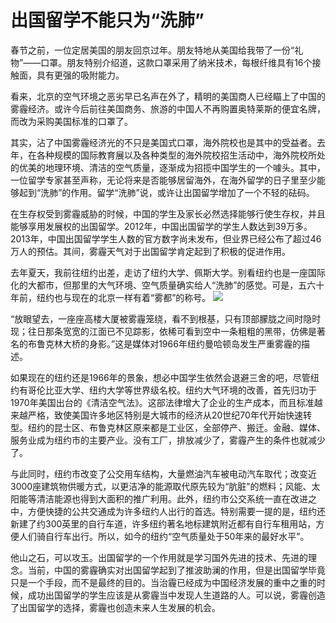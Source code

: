 # 出国留学不能只为“洗肺”

春节之前，一位定居美国的朋友回京过年。朋友特地从美国给我带了一份“礼物”——口罩。朋友特别介绍道，这款口罩采用了纳米技术，每根纤维具有16个接触面，具有更强的吸附能力。 

看来，北京的空气环境之恶劣早已名声在外了，精明的美国商人已经瞄上了中国的雾霾经济。或许今后前往美国商务、旅游的中国人不再购置奥特莱斯的便宜名牌，而改为采购美国标准的口罩了。 

其实，沾了中国雾霾经济光的不只是美国式口罩，海外院校也是其中的受益者。去年，在各种规模的国际教育展以及各种类型的海外院校招生活动中，海外院校所处的优美的地理环境、清洁的空气质量，逐渐成为招揽中国学生的一个噱头。其中，一位留学专家甚至声称，无论将来是否能够居留海外，在海外留学的日子里至少能够起到“洗肺”的作用。留学“洗肺”说，或许让出国留学增加了一个不轻的砝码。 

在生存权受到雾霾威胁的时候，中国的学生及家长必然选择能够行使生存权，并且能够享用发展权的出国留学。2012年，中国出国留学的学生人数达到39万多。2013年，中国出国留学学生人数的官方数字尚未发布，但业界已经公布了超过46万人的预估。其间，雾霾天气对于出国留学肯定起到了积极的促进作用。 

去年夏天，我前往纽约出差，走访了纽约大学、佩斯大学。别看纽约也是一座国际化的大都市，但那里的大气环境、空气质量确实给人“洗肺”的感觉。可是，五六十年前，纽约也与现在的北京一样有着“雾都”的称号。 ![](http://www.yilinzazhi.com/images/yili/yili201408/yili20140839-1-l.jpg)

“放眼望去，一座座高楼大厦被雾霾笼绕，看不到根基，只有顶部朦胧之间时隐时现；往日那条宽宽的江面已不见踪影，依稀可看到空中一条粗粗的黑带，仿佛是著名的布鲁克林大桥的身影。”这是媒体对1966年纽约曼哈顿岛发生严重雾霾的描述。 

如果现在的纽约还是1966年的景象，想必中国学生依然会退避三舍的吧，尽管纽约有哥伦比亚大学、纽约大学等世界级名校。纽约大气环境的改善，首先归功于1970年美国出台的《清洁空气法》。这部法律增大了企业的生产成本，而且标准越来越严格，致使美国许多地区特别是大城市的经济从20世纪70年代开始快速转型。纽约的昆士区、布鲁克林区原来都是工业区，全部停产、搬迁。金融、媒体、服务业成为纽约市的主要产业。没有工厂，排放减少了，雾霾产生的条件也就减少了。 

与此同时，纽约市改变了公交用车结构，大量燃油汽车被电动汽车取代；改变近3000座建筑物供暖方式，以更洁净的能源取代原先较为“肮脏”的燃料；风能、太阳能等清洁能源也得到大面积的推广利用。此外，纽约市公交系统一直在改进之中，方便快捷的公共交通成为许多纽约人出行的首选。特别需要一提的是，纽约还新建了约300英里的自行车道，许多纽约著名地标建筑附近都有自行车租用站，方便人们骑自行车出行。所以，如今的纽约“空气质量处于50年来的最好水平”。 

他山之石，可以攻玉。出国留学的一个作用就是学习国外先进的技术、先进的理念。当前，中国的雾霾确实对出国留学起到了推波助澜的作用，但是出国留学毕竟只是一个手段，而不是最终的目的。当治霾已经成为中国经济发展的重中之重的时候，成功出国留学的学生应该是从雾霾当中发现人生道路的人。可以说，雾霾创造了出国留学的选择，雾霾也创造未来人生发展的机会。